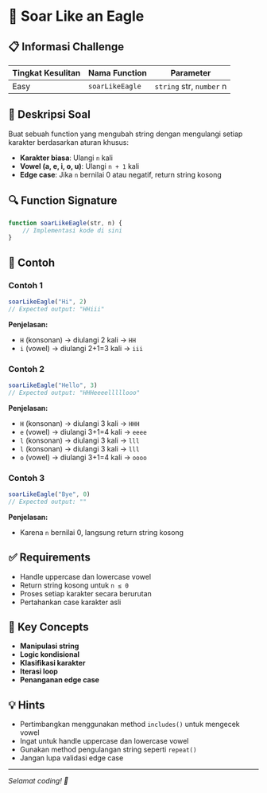 # 🦅 Soar Like an Eagle

## 📋 Informasi Challenge

| **Tingkat Kesulitan** | **Nama Function** | **Parameter** |
|----------------------|-------------------|---------------|
| Easy | `soarLikeEagle` | `string` str, `number` n |

## 🎯 Deskripsi Soal

Buat sebuah function yang mengubah string dengan mengulangi setiap karakter berdasarkan aturan khusus:

- **Karakter biasa**: Ulangi `n` kali
- **Vowel (a, e, i, o, u)**: Ulangi `n + 1` kali
- **Edge case**: Jika `n` bernilai 0 atau negatif, return string kosong

## 🔍 Function Signature

```javascript
function soarLikeEagle(str, n) {
    // Implementasi kode di sini
}
```

## 📝 Contoh

### Contoh 1
```javascript
soarLikeEagle("Hi", 2)
// Expected output: "HHiii"
```
**Penjelasan:**
- `H` (konsonan) → diulangi 2 kali → `HH`
- `i` (vowel) → diulangi 2+1=3 kali → `iii`

### Contoh 2
```javascript
soarLikeEagle("Hello", 3)
// Expected output: "HHHeeeelllllooo"
```
**Penjelasan:**
- `H` (konsonan) → diulangi 3 kali → `HHH`
- `e` (vowel) → diulangi 3+1=4 kali → `eeee`
- `l` (konsonan) → diulangi 3 kali → `lll`
- `l` (konsonan) → diulangi 3 kali → `lll`
- `o` (vowel) → diulangi 3+1=4 kali → `oooo`

### Contoh 3
```javascript
soarLikeEagle("Bye", 0)
// Expected output: ""
```
**Penjelasan:**
- Karena `n` bernilai 0, langsung return string kosong

## ✅ Requirements

- Handle uppercase dan lowercase vowel
- Return string kosong untuk `n ≤ 0`
- Proses setiap karakter secara berurutan
- Pertahankan case karakter asli

## 🧠 Key Concepts

- **Manipulasi string**
- **Logic kondisional**
- **Klasifikasi karakter**
- **Iterasi loop**
- **Penanganan edge case**

## 💡 Hints

- Pertimbangkan menggunakan method `includes()` untuk mengecek vowel
- Ingat untuk handle uppercase dan lowercase vowel
- Gunakan method pengulangan string seperti `repeat()`
- Jangan lupa validasi edge case

---

*Selamat coding! 🚀*
